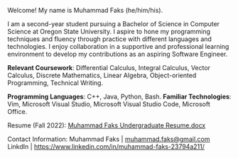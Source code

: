 Welcome! My name is Muhammad Faks (he/him/his).

I am a second-year student pursuing a Bachelor of Science in Computer Science at Oregon State University.
I aspire to hone my programming techniques and fluency through practice with different languages and technologies. 
I enjoy collaboration in a supportive and professional learning environment to develop my contributions as an aspiring Software Engineer.

**Relevant Coursework**: Differential Calculus, Integral Calculus, Vector Calculus, Discrete Mathematics, Linear Algebra, Object-oriented Programming, Technical Writing. 

**Programming Languages**: C++, Java, Python, Bash. 
**Familiar Technologies**: Vim, Microsoft Visual Studio, Microsoft Visual Studio Code, Microsoft Office. 

Resume (Fall 2022):
[Muhammad Faks Undergraduate Resume.docx](https://github.com/mfaks/mfaks/files/10254855/Muhammad.Faks.Undergraduate.Resume.docx)

Contact Information:
Muhammad Faks | muhammad.faks@gmail.com
LinkdIn | https://www.linkedin.com/in/muhammad-faks-23794a211/
